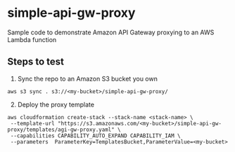 # simple-api-gw-proxy
Sample code to demonstrate Amazon API Gateway proxying to an AWS Lambda function

## Steps to test
1. Sync the repo to an Amazon S3 bucket you own

`aws s3 sync . s3://<my-bucket>/simple-api-gw-proxy/`
   
2. Deploy the proxy template
```
aws cloudformation create-stack --stack-name <stack-name> \
 --template-url "https://s3.amazonaws.com/<my-bucket>/simple-api-gw-proxy/templates/agi-gw-proxy.yaml" \
 --capabilities CAPABILITY_AUTO_EXPAND CAPABILITY_IAM \
 --parameters  ParameterKey=TemplatesBucket,ParameterValue=<my-bucket>
```